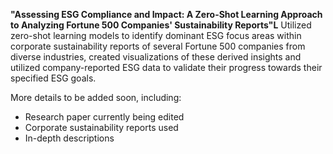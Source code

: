 **"Assessing ESG Compliance and Impact: A Zero-Shot Learning Approach to Analyzing Fortune 500 Companies' Sustainability Reports"L** Utilized zero-shot learning models to identify dominant ESG focus areas within corporate sustainability reports of several Fortune 500 companies from diverse industries, created visualizations of these derived insights  and utilized company-reported ESG data to validate their progress towards their specified ESG goals. 

More details to be added soon, including:
  - Research paper currently being edited
  - Corporate sustainability reports used
  - In-depth descriptions
